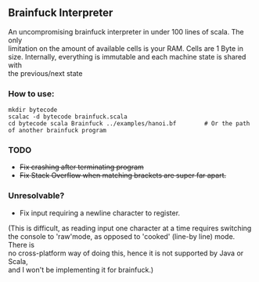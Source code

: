 ## Brainfuck Interpreter

An uncompromising brainfuck interpreter in under 100 lines of scala. The only  
limitation on the amount of available cells is your RAM. Cells are 1 Byte in  
size. Internally, everything is immutable and each machine state is shared with  
the previous/next state

### How to use:
    mkdir bytecode
    scalac -d bytecode brainfuck.scala 
    cd bytecode scala Brainfuck ../examples/hanoi.bf		# Or the path of another brainfuck program

### TODO
* ~~Fix crashing after terminating program~~  
* ~~Fix Stack Overflow when matching brackets are super far apart.~~

### Unresolvable?
* Fix input requiring a newline character to register.

(This is difficult, as reading input one character at a time requires switching  
the console to 'raw'mode, as opposed to 'cooked' (line-by line) mode. There is  
no cross-platform way of doing this, hence it is not supported by Java or Scala,  
and I won't be implementing it for brainfuck.)  
